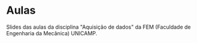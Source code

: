 # Aulas

Slides das aulas da disciplina "Aquisição de dados" da FEM (Faculdade de Engenharia da Mecânica) UNICAMP.